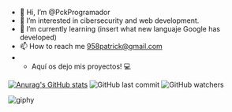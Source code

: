 - 👋 Hi, I’m @PckProgramador
-  👀 I’m interested in cibersecurity and web development.
- 🌱 I’m currently learning (insert what new languaje Google has developed)
- 📫 How to reach me 958patrick@gmail.com
- - Aquí os dejo mis proyectos! 💻

[![Anurag's GitHub stats](https://github-readme-stats.vercel.app/api?username=PckProgramador)](https://github.com/anuraghazra/github-readme-stats) ![GitHub last commit](https://img.shields.io/github/last-commit/PckProgramador/PckProgramador) ![GitHub watchers](https://img.shields.io/github/watchers/PckProgramador/PckProgramador?style=social)




![giphy](https://github.com/PckProgramador/PckProgramador/assets/119043644/2beab4e9-f88f-4dae-ad3c-1a3472c9297d)


[linkedin]: https://www.linkedin.com/in/patrick-moreno--ciberseguridad-economia-hacking/
